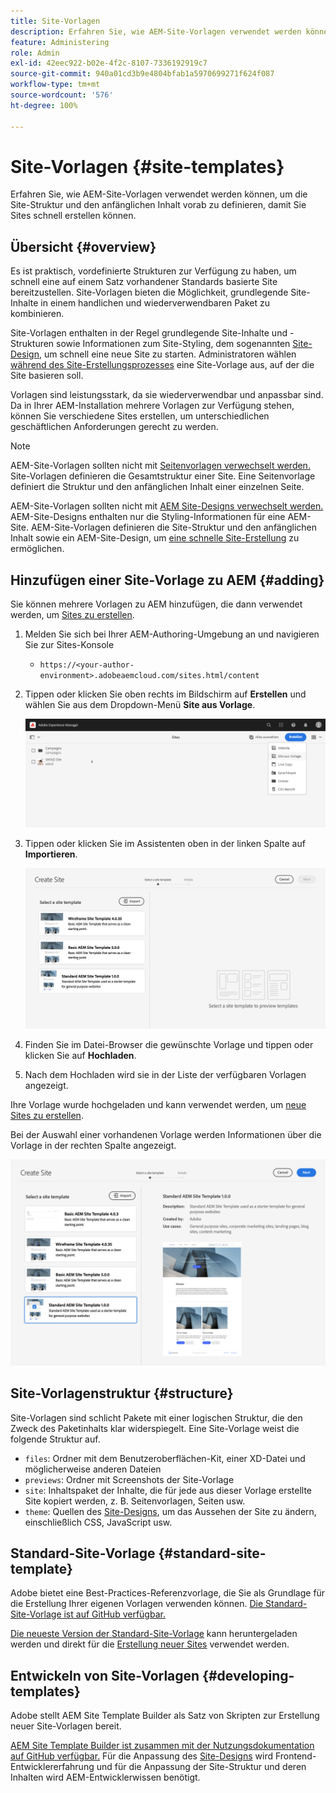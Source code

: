 ```yaml
---
title: Site-Vorlagen
description: Erfahren Sie, wie AEM-Site-Vorlagen verwendet werden können, um die Site-Struktur und den anfänglichen Inhalt vorab zu definieren, damit Sie Sites schnell erstellen können.
feature: Administering
role: Admin
exl-id: 42eec922-b02e-4f2c-8107-7336192919c7
source-git-commit: 940a01cd3b9e4804bfab1a5970699271f624f087
workflow-type: tm+mt
source-wordcount: '576'
ht-degree: 100%

---
```


# Site-Vorlagen {#site-templates}

Erfahren Sie, wie AEM-Site-Vorlagen verwendet werden können, um die Site-Struktur und den anfänglichen Inhalt vorab zu definieren, damit Sie Sites schnell erstellen können.

## Übersicht {#overview}

Es ist praktisch, vordefinierte Strukturen zur Verfügung zu haben, um schnell eine auf einem Satz vorhandener Standards basierte Site bereitzustellen. Site-Vorlagen bieten die Möglichkeit, grundlegende Site-Inhalte in einem handlichen und wiederverwendbaren Paket zu kombinieren.

Site-Vorlagen enthalten in der Regel grundlegende Site-Inhalte und -Strukturen sowie Informationen zum Site-Styling, dem sogenannten [Site-Design](site-themes.md), um schnell eine neue Site zu starten. Administratoren wählen [während des Site-Erstellungsprozesses](create-site.md) eine Site-Vorlage aus, auf der die Site basieren soll.

Vorlagen sind leistungsstark, da sie wiederverwendbar und anpassbar sind. Da in Ihrer AEM-Installation mehrere Vorlagen zur Verfügung stehen, können Sie verschiedene Sites erstellen, um unterschiedlichen geschäftlichen Anforderungen gerecht zu werden.

>[!NOTE]
>
>AEM-Site-Vorlagen sollten nicht mit [Seitenvorlagen verwechselt werden.](/help/sites-cloud/authoring/features/templates.md) Site-Vorlagen definieren die Gesamtstruktur einer Site. Eine Seitenvorlage definiert die Struktur und den anfänglichen Inhalt einer einzelnen Seite.
>
>AEM-Site-Vorlagen sollten nicht mit [AEM Site-Designs verwechselt werden.](site-themes.md) AEM-Site-Designs enthalten nur die Styling-Informationen für eine AEM-Site. AEM-Site-Vorlagen definieren die Site-Struktur und den anfänglichen Inhalt sowie ein AEM-Site-Design, um [eine schnelle Site-Erstellung](create-site.md) zu ermöglichen.

## Hinzufügen einer Site-Vorlage zu AEM {#adding}

Sie können mehrere Vorlagen zu AEM hinzufügen, die dann verwendet werden, um [Sites zu erstellen](create-site.md).

1. Melden Sie sich bei Ihrer AEM-Authoring-Umgebung an und navigieren Sie zur Sites-Konsole

   * `https://<your-author-environment>.adobeaemcloud.com/sites.html/content`

1. Tippen oder klicken Sie oben rechts im Bildschirm auf **Erstellen** und wählen Sie aus dem Dropdown-Menü **Site aus Vorlage**.

   ![Erstellen einer Site aus einer Vorlage](../assets/create-site-from-template.png)

1. Tippen oder klicken Sie im Assistenten oben in der linken Spalte auf **Importieren**.

   ![Assistent zur Site-Erstellung](../assets/site-creation-wizard.png)

1. Finden Sie im Datei-Browser die gewünschte Vorlage und tippen oder klicken Sie auf **Hochladen**.

1. Nach dem Hochladen wird sie in der Liste der verfügbaren Vorlagen angezeigt.

Ihre Vorlage wurde hochgeladen und kann verwendet werden, um [neue Sites zu erstellen](create-site.md).

Bei der Auswahl einer vorhandenen Vorlage werden Informationen über die Vorlage in der rechten Spalte angezeigt.

![Auswählen einer Vorlage](../assets/select-site-template.png)

## Site-Vorlagenstruktur {#structure}

Site-Vorlagen sind schlicht Pakete mit einer logischen Struktur, die den Zweck des Paketinhalts klar widerspiegelt. Eine Site-Vorlage weist die folgende Struktur auf.

* `files`: Ordner mit dem Benutzeroberflächen-Kit, einer XD-Datei und möglicherweise anderen Dateien
* `previews`: Ordner mit Screenshots der Site-Vorlage
* `site`: Inhaltspaket der Inhalte, die für jede aus dieser Vorlage erstellte Site kopiert werden, z. B. Seitenvorlagen, Seiten usw.
* `theme`: Quellen des [Site-Designs](site-themes.md), um das Aussehen der Site zu ändern, einschließlich CSS, JavaScript usw.

## Standard-Site-Vorlage {#standard-site-template}

Adobe bietet eine Best-Practices-Referenzvorlage, die Sie als Grundlage für die Erstellung Ihrer eigenen Vorlagen verwenden können. [Die Standard-Site-Vorlage ist auf GitHub verfügbar.](https://github.com/adobe/aem-site-template-standard)

[Die neueste Version der Standard-Site-Vorlage](https://github.com/adobe/aem-site-template-standard/releases) kann heruntergeladen werden und direkt für die [Erstellung neuer Sites](create-site.md) verwendet werden.

## Entwickeln von Site-Vorlagen {#developing-templates}

Adobe stellt AEM Site Template Builder als Satz von Skripten zur Erstellung neuer Site-Vorlagen bereit.

[AEM Site Template Builder ist zusammen mit der Nutzungsdokumentation auf GitHub verfügbar.](https://github.com/adobe/aem-site-template-builder) Für die Anpassung des [Site-Designs](site-themes.md) wird Frontend-Entwicklererfahrung und für die Anpassung der Site-Struktur und deren Inhalten wird AEM-Entwicklerwissen benötigt.
